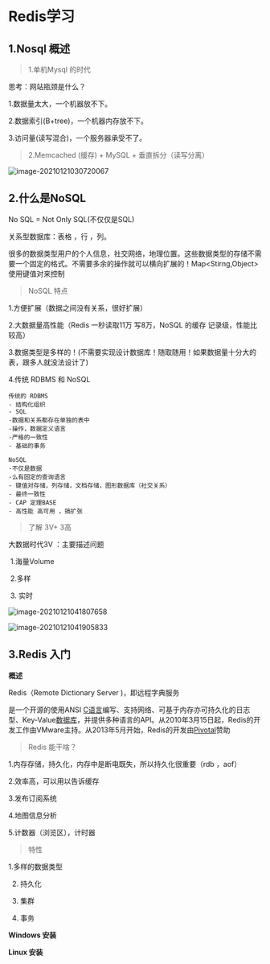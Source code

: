 # Redis学习

## 1.Nosql 概述

> 1.单机Mysql 的时代

思考：网站瓶颈是什么？

1.数据量太大，一个机器放不下。

2.数据索引(B+tree)，一个机器内存放不下。

3.访问量(读写混合)，一个服务器承受不了。

> 2.Memcached (缓存) + MySQL + 垂直拆分（读写分离）



![image-20210121030720067](F:\gitproject\demo\开发文档资料\images\Redis\2.png)



## 2.什么是NoSQL

No SQL = Not Only SQL(不仅仅是SQL)

关系型数据库：表格 ，行 ，列。

很多的数据类型用户的个人信息，社交网络，地理位置。这些数据类型的存储不需要一个固定的格式。不需要多余的操作就可以横向扩展的！Map<Stirng,Object> 使用键值对来控制

> NoSQL 特点

1.方便扩展（数据之间没有关系，很好扩展）

2.大数据量高性能（Redis 一秒读取11万 写8万，NoSQL 的缓存 记录级，性能比较高）

3.数据类型是多样的！(不需要实现设计数据库！随取随用！如果数据量十分大的表，跟多人就没法设计了)

4.传统 RDBMS 和 NoSQL

``` 
传统的 RDBMS
- 结构化组织
- SQL
-数据和关系都存在单独的表中
-操作，数据定义语言
-严格的一致性
- 基础的事务
```



``` 
NoSQL 
-不仅是数据
-么有固定的查询语言
- 键值对存储，列存储，文档存储，图形数据库（社交关系）
- 最终一致性
- CAP 定理BASE 
- 高性能 高可用 ，搞扩张
```

> 了解 3V+ 3高

大数据时代3V ：主要描述问题

​	1.海量Volume

​	2.多样

​	3. 实时

![image-20210121041807658](F:\gitproject\demo\开发文档资料\images\Redis\3.png)





![image-20210121041905833](F:\gitproject\demo\开发文档资料\images\Redis\4.png)



## 3.Redis 入门

**概述**

Redis（Remote Dictionary Server )，即远程字典服务

是一个开源的使用ANSI [C语言](https://baike.baidu.com/item/C语言)编写、支持网络、可基于内存亦可持久化的日志型、Key-Value[数据库](https://baike.baidu.com/item/数据库/103728)，并提供多种语言的API。从2010年3月15日起，Redis的开发工作由VMware主持。从2013年5月开始，Redis的开发由[Pivotal](https://baike.baidu.com/item/Pivotal)赞助

> Redis 能干啥？

1.内存存储，持久化，内存中是断电既失，所以持久化很重要（rdb ，aof）

2.效率高，可以用以告诉缓存

3.发布订阅系统

4.地图信息分析

5.计数器（浏览区），计时器

> 特性

1.多样的数据类型

2. 持久化

3. 集群

4. 事务

   

**Windows 安装**

  



**Linux 安装**